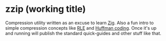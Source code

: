 # zzip (working title)
Compression utility written as an excuse to learn [Zig](https://ziglang.org).
Also a fun intro to simple compression concepts like [RLE](https://en.wikipedia.org/wiki/Run-length_encoding)
and [Huffman coding](https://en.wikipedia.org/wiki/Huffman_coding).
Once it's up and running will publish the standard quick-guides and other stuff like that.
